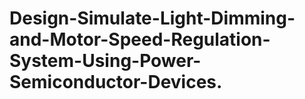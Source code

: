 # Design-Simulate-Light-Dimming-and-Motor-Speed-Regulation-System-Using-Power-Semiconductor-Devices. 
